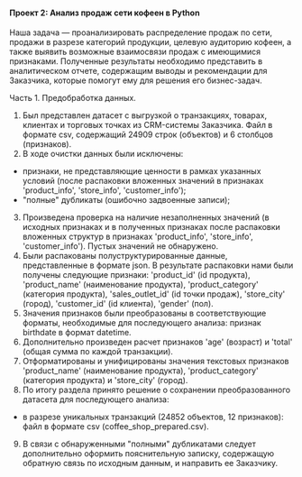 #### Проект 2: Анализ продаж сети кофеен в Python

Наша задача — проанализировать распределение продаж по сети, продажи в разрезе категорий продукции, целевую аудиторию кофеен, а также выявить возможные взаимосвязи продаж с имеющимися признаками. Полученные результаты необходимо представить в аналитическом отчете, содержащим выводы и рекомендации для Заказчика, которые помогут ему для решения его бизнес-задач.

Часть 1. Предобработка данных.

1. Был представлен датасет с выгрузкой о транзакциях, товарах, клиентах и торговых точках из CRM-системы Заказчика. Файл в формате csv, содержащий 24909 строк (объектов) и 6 столбцов (признаков).
2. В ходе очистки данных были исключены:
* признаки, не представляющие ценности в рамках указанных условий (после распаковки вложенных значений в признаках 'product_info', 'store_info', 'customer_info');
* "полные" дубликаты (ошибочно задвоенные записи);
3. Произведена проверка на наличие незаполненных значений (в исходных признаках и в полученных признаках после распаковки вложенных структур в признаках 'product_info', 'store_info', 'customer_info'). Пустых значений не обнаружено. 
4. Были распакованы полуструктурированные данные, представленные в формате json. В результате распаковки нами были получены следующие признаки: 'product_id' (id продукта), 'product_name' (наименование продукта), 'product_category' (категория продукта), 'sales_outlet_id' (id точки продаж), 'store_city' (город), 'customer_id' (id клиента), 'gender' (пол).
5. Значения признаков были преобразованы в соответствующие форматы, необходимые для последующего анализа: признак birthdate в формат datetime.
6. Дополнительно произведен расчет признаков 'age' (возраст) и 'total' (общая сумма по каждой транзакции).
7. Отформатированы и унифицированы значения текстовых признаков 'product_name' (наименование продукта), 'product_category' (категория продукта) и 'store_city' (город).
8. По итогу раздела принято решение о сохранении преобразованного датасета для последующего анализа:
* в разрезе уникальных транзакций (24852 объектов, 12 признаков): файл в формате csv (coffee_shop_prepared.csv).
9. В связи с обнаруженными "полными" дубликатами следует дополнительно оформить пояснительную записку, содержащую обратную связь по исходным данным, и направить ее Заказчику.


